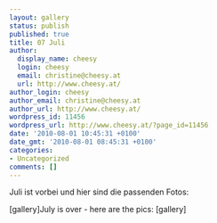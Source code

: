```yaml
---
layout: gallery
status: publish
published: true
title: 07 Juli
author:
  display_name: cheesy
  login: cheesy
  email: christine@cheesy.at
  url: http://www.cheesy.at/
author_login: cheesy
author_email: christine@cheesy.at
author_url: http://www.cheesy.at/
wordpress_id: 11456
wordpress_url: http://www.cheesy.at/?page_id=11456
date: '2010-08-01 10:45:31 +0100'
date_gmt: '2010-08-01 08:45:31 +0100'
categories:
- Uncategorized
comments: []
---
```

<!--:de-->Juli ist vorbei und hier sind die passenden Fotos:
[gallery]<!--:--><!--:en-->July is over - here are the pics:
[gallery]<!--:-->
